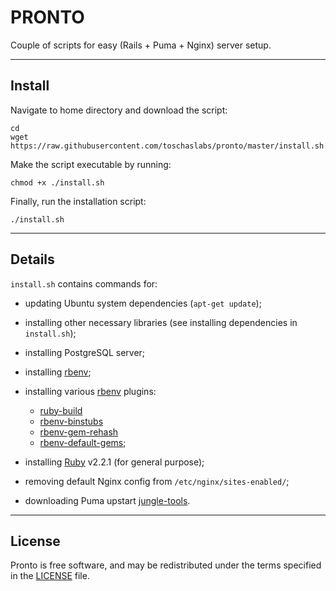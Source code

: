 # PRONTO #

Couple of scripts for easy (Rails + Puma + Nginx) server setup.

---

## Install ##

Navigate to home directory and download the script:

```
cd
wget https://raw.githubusercontent.com/toschaslabs/pronto/master/install.sh
```

Make the script executable by running:

```
chmod +x ./install.sh
```

Finally, run the installation script:

```
./install.sh
```

---

## Details ##

`install.sh` contains commands for:

- updating Ubuntu system dependencies (`apt-get update`);

- installing other necessary libraries (see installing dependencies in `install.sh`);

- installing PostgreSQL server;

- installing [rbenv](https://github.com/sstephenson/rbenv);

- installing various [rbenv](https://github.com/sstephenson/rbenv) plugins:
    - [ruby-build](https://github.com/sstephenson/ruby-build)
    - [rbenv-binstubs](https://github.com/ianheggie/rbenv-binstubs)
    - [rbenv-gem-rehash](https://github.com/sstephenson/rbenv-gem-rehash)
    - [rbenv-default-gems](https://github.com/sstephenson/rbenv-default-gems);
- installing [Ruby](https://www.ruby-lang.org/en/) v2.2.1 (for general purpose);

- removing default Nginx config from `/etc/nginx/sites-enabled/`;

- downloading Puma upstart [jungle-tools](https://github.com/puma/puma/tree/master/tools/jungle/upstart).

---

## License ##
Pronto is free software, and may be redistributed under the terms specified in the [LICENSE](https://github.com/toschaslabs/pronto/blob/master/LICENSE) file.

